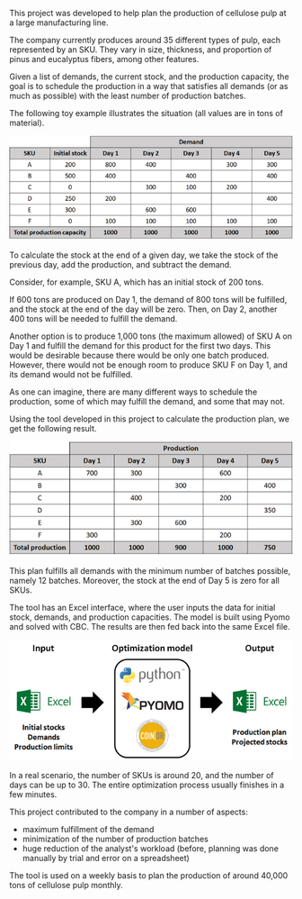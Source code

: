 This project was developed to help plan the production of cellulose pulp at a large manufacturing line.

The company currently produces around 35 different types of pulp, each represented by an SKU. They vary in size, thickness, and proportion of pinus and eucalyptus fibers, among other features.

Given a list of demands, the current stock, and the production capacity, the goal is to schedule the production in a way that satisfies all demands (or as much as possible) with the least number of production batches.

The following toy example illustrates the situation (all values are in tons of material).

![input data](input.png)

To calculate the stock at the end of a given day, we take the stock of the previous day, add the production, and subtract the demand.

Consider, for example, SKU A, which has an initial stock of 200 tons.

If 600 tons are produced on Day 1, the demand of 800 tons will be fulfilled, and the stock at the end of the day will be zero. Then, on Day 2, another 400 tons will be needed to fulfill the demand.

Another option is to produce 1,000 tons (the maximum allowed) of SKU A on Day 1 and fulfill the demand for this product for the first two days. This would be desirable because there would be only one batch produced. However, there would not be enough room to produce SKU F on Day 1, and its demand would not be fulfilled.

As one can imagine, there are many different ways to schedule the production, some of which may fulfill the demand, and some that may not.

Using the tool developed in this project to calculate the production plan, we get the following result.

![output data](output.png)

This plan fulfills all demands with the minimum number of batches possible, namely 12 batches. Moreover, the stock at the end of Day 5 is zero for all SKUs.

The tool has an Excel interface, where the user inputs the data for initial stock, demands, and production capacities. The model is built using Pyomo and solved with CBC. The results are then fed back into the same Excel file.

![scheduling_tool scheme](architecture.png)

In a real scenario, the number of SKUs is around 20, and the number of days can be up to 30. The entire optimization process usually finishes in a few minutes.

This project contributed to the company in a number of aspects:

- maximum fulfillment of the demand
- minimization of the number of production batches
- huge reduction of the analyst's workload (before, planning was done manually by trial and error on a spreadsheet)

The tool is used on a weekly basis to plan the production of around 40,000 tons of cellulose pulp monthly.
